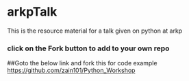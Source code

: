 # arkpTalk
This is the resource material for a talk given on python at arkp 

### click on the Fork button to add to your own repo 

##Goto the below link and fork this for code example
https://github.com/zain101/Python_Workshop
